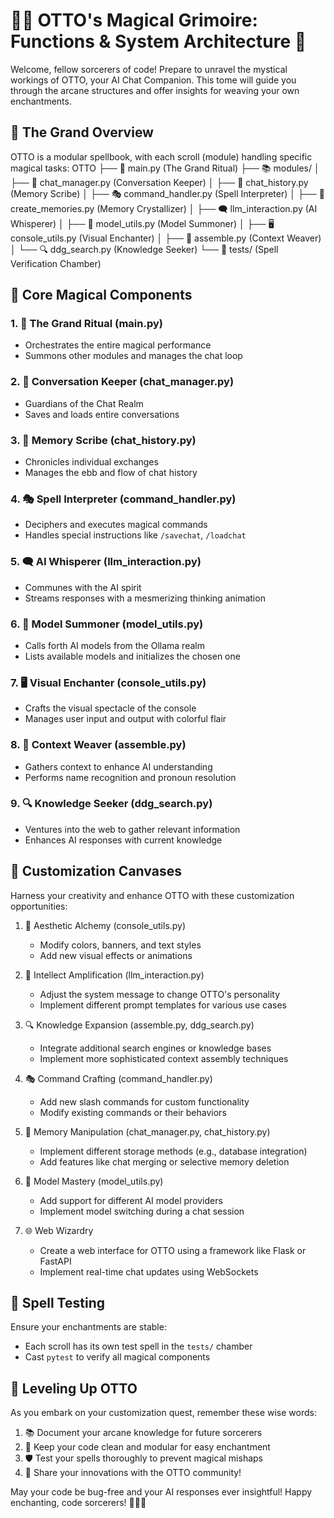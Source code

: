 # 🧙‍♂️ OTTO's Magical Grimoire: Functions & System Architecture 🏰

Welcome, fellow sorcerers of code! Prepare to unravel the mystical workings of OTTO, your AI Chat Companion. This tome will guide you through the arcane structures and offer insights for weaving your own enchantments.

## 🌟 The Grand Overview

OTTO is a modular spellbook, with each scroll (module) handling specific magical tasks:
OTTO
├── 🧠 main.py (The Grand Ritual)
├── 📚 modules/
│   ├── 💬 chat_manager.py (Conversation Keeper)
│   ├── 📜 chat_history.py (Memory Scribe)
│   ├── 🎭 command_handler.py (Spell Interpreter)
│   ├── 💾 create_memories.py (Memory Crystallizer)
│   ├── 🗨️ llm_interaction.py (AI Whisperer)
│   ├── 🔮 model_utils.py (Model Summoner)
│   ├── 🖥️ console_utils.py (Visual Enchanter)
│   ├── 🧩 assemble.py (Context Weaver)
│   └── 🔍 ddg_search.py (Knowledge Seeker)
└── 🧪 tests/ (Spell Verification Chamber)

## 🔮 Core Magical Components

### 1. 🧠 The Grand Ritual (main.py)
- Orchestrates the entire magical performance
- Summons other modules and manages the chat loop

### 2. 💬 Conversation Keeper (chat_manager.py)
- Guardians of the Chat Realm
- Saves and loads entire conversations

### 3. 📜 Memory Scribe (chat_history.py)
- Chronicles individual exchanges
- Manages the ebb and flow of chat history

### 4. 🎭 Spell Interpreter (command_handler.py)
- Deciphers and executes magical commands
- Handles special instructions like `/savechat`, `/loadchat`

### 5. 🗨️ AI Whisperer (llm_interaction.py)
- Communes with the AI spirit
- Streams responses with a mesmerizing thinking animation

### 6. 🔮 Model Summoner (model_utils.py)
- Calls forth AI models from the Ollama realm
- Lists available models and initializes the chosen one

### 7. 🖥️ Visual Enchanter (console_utils.py)
- Crafts the visual spectacle of the console
- Manages user input and output with colorful flair

### 8. 🧩 Context Weaver (assemble.py)
- Gathers context to enhance AI understanding
- Performs name recognition and pronoun resolution

### 9. 🔍 Knowledge Seeker (ddg_search.py)
- Ventures into the web to gather relevant information
- Enhances AI responses with current knowledge

## 🎨 Customization Canvases

Harness your creativity and enhance OTTO with these customization opportunities:

1. 🌈 Aesthetic Alchemy (console_utils.py)
   - Modify colors, banners, and text styles
   - Add new visual effects or animations

2. 🧠 Intellect Amplification (llm_interaction.py)
   - Adjust the system message to change OTTO's personality
   - Implement different prompt templates for various use cases

3. 🔍 Knowledge Expansion (assemble.py, ddg_search.py)
   - Integrate additional search engines or knowledge bases
   - Implement more sophisticated context assembly techniques

4. 🎭 Command Crafting (command_handler.py)
   - Add new slash commands for custom functionality
   - Modify existing commands or their behaviors

5. 💾 Memory Manipulation (chat_manager.py, chat_history.py)
   - Implement different storage methods (e.g., database integration)
   - Add features like chat merging or selective memory deletion

6. 🔮 Model Mastery (model_utils.py)
   - Add support for different AI model providers
   - Implement model switching during a chat session

7. 🌐 Web Wizardry
   - Create a web interface for OTTO using a framework like Flask or FastAPI
   - Implement real-time chat updates using WebSockets

## 🧪 Spell Testing

Ensure your enchantments are stable:
- Each scroll has its own test spell in the `tests/` chamber
- Cast `pytest` to verify all magical components

## 🚀 Leveling Up OTTO

As you embark on your customization quest, remember these wise words:

1. 📚 Document your arcane knowledge for future sorcerers
2. 🧹 Keep your code clean and modular for easy enchantment
3. 🛡️ Test your spells thoroughly to prevent magical mishaps
4. 🌟 Share your innovations with the OTTO community!

May your code be bug-free and your AI responses ever insightful! Happy enchanting, code sorcerers! 🧙‍♂️✨

